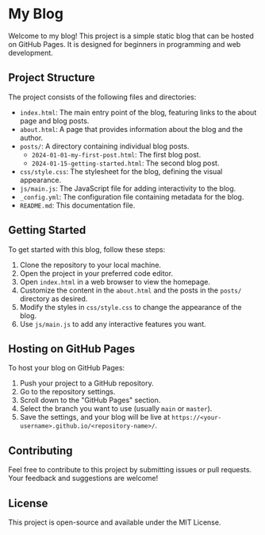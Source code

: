 # My Blog

Welcome to my blog! This project is a simple static blog that can be hosted on GitHub Pages. It is designed for beginners in programming and web development.

## Project Structure

The project consists of the following files and directories:

- `index.html`: The main entry point of the blog, featuring links to the about page and blog posts.
- `about.html`: A page that provides information about the blog and the author.
- `posts/`: A directory containing individual blog posts.
  - `2024-01-01-my-first-post.html`: The first blog post.
  - `2024-01-15-getting-started.html`: The second blog post.
- `css/style.css`: The stylesheet for the blog, defining the visual appearance.
- `js/main.js`: The JavaScript file for adding interactivity to the blog.
- `_config.yml`: The configuration file containing metadata for the blog.
- `README.md`: This documentation file.

## Getting Started

To get started with this blog, follow these steps:

1. Clone the repository to your local machine.
2. Open the project in your preferred code editor.
3. Open `index.html` in a web browser to view the homepage.
4. Customize the content in the `about.html` and the posts in the `posts/` directory as desired.
5. Modify the styles in `css/style.css` to change the appearance of the blog.
6. Use `js/main.js` to add any interactive features you want.

## Hosting on GitHub Pages

To host your blog on GitHub Pages:

1. Push your project to a GitHub repository.
2. Go to the repository settings.
3. Scroll down to the "GitHub Pages" section.
4. Select the branch you want to use (usually `main` or `master`).
5. Save the settings, and your blog will be live at `https://<your-username>.github.io/<repository-name>/`.

## Contributing

Feel free to contribute to this project by submitting issues or pull requests. Your feedback and suggestions are welcome!

## License

This project is open-source and available under the MIT License.